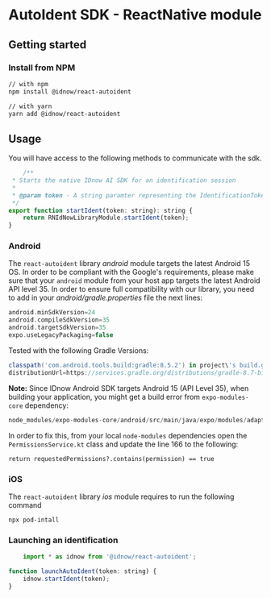 # AutoIdent SDK - ReactNative module

## Getting started

### Install from NPM
```sh
// with npm
npm install @idnow/react-autoident

// with yarn
yarn add @idnow/react-autoident
```

## Usage
You will have access to the following methods to communicate with the sdk.

```js
    /**
 * Starts the native IDnow AI SDK for an identification session
 *
 * @param token - A string paramter representing the IdentificationToken
 */
export function startIdent(token: string): string {
    return RNIdNowLibraryModule.startIdent(token);
}
```

### Android
The `react-autoident` library _android_ module targets the latest Android 15 OS. In order to be compliant with the Google's requirements, please make sure that your `android` module from your host app targets the latest Android API level 35.
In order to ensure full compatibility with our library, you need to add in your _android/gradle.properties_ file the next lines:
```gradle
android.minSdkVersion=24
android.compileSdkVersion=35
android.targetSdkVersion=35
expo.useLegacyPackaging=false
```
Tested with the following Gradle Versions:
```gradle
classpath('com.android.tools.build:gradle:8.5.2') in project\'s build.gradle
distributionUrl=https://services.gradle.org/distributions/gradle-8.7-bin.zip in gradle/wrapper/gradle-wrapper.properties
```

**Note:** Since IDnow Android SDK targets Android 15 (API Level 35), when building your application, you might get a build error from `expo-modules-core` dependency:
```gradle
node_modules/expo-modules-core/android/src/main/java/expo/modules/adapters/react/permissions/PermissionsService.kt:166:36 Only safe (?.) or non-null asserted (!!.) calls are allowed on a nullable receiver of type Array<(out) String!>?
```
In order to fix this, from your local `node-modules` dependencies open the `PermissionsService.kt` class and update the line 166 to the following:
```
return requestedPermissions?.contains(permission) == true
```

### iOS
The `react-autoident` library _ios_ module requires to run the following command
```shell
npx pod-intall
```

### Launching an identification

```js
    import * as idnow from '@idnow/react-autoident';

function launchAutoIdent(token: string) {
    idnow.startIdent(token);
}
```




